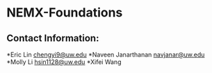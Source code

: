# NEMX-Foundations

## Contact Information: 
*Eric Lin chengyi9@uw.edu
*Naveen Janarthanan navjanar@uw.edu
*Molly Li hsin1128@uw.edu
*Xifei Wang 
